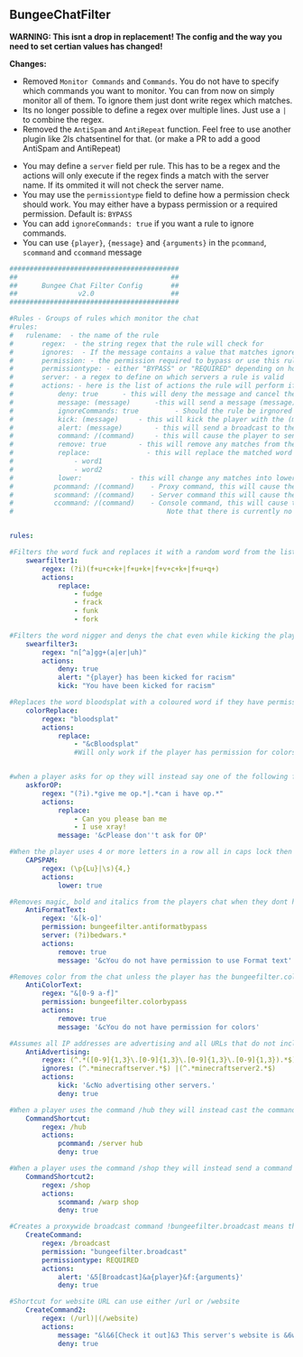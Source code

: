 ## BungeeChatFilter

**WARNING: This isnt a drop in replacement! The config and the way you need to set certian values has changed!**

__Changes:__
- Removed `Monitor Commands` and `Commands`. You do not have to specify which commands you want to monitor. You can from now on simply monitor all of them. To ignore them just dont write regex which matches.
- Its no longer possible to define a regex over multiple lines. Just use a `|` to combine the regex.
- Removed the `AntiSpam` and `AntiRepeat` function. Feel free to use another plugin like 2ls chatsentinel for that. (or make a PR to add a good AntiSpam and AntiRepeat)
+ You may define a `server` field per rule. This has to be a regex and the actions will only execute if the regex finds a match with the server name. If its ommited it will not check the server name.
+ You may use the `permissiontype` field to define how a permission check should work. You may either have a bypass permission or a required permission. Default is: `BYPASS`
+ You can add `ignoreCommands: true` if you want a rule to ignore commands.
+ You can use `{player}`, `{message}` and `{arguments}` in the `pcommand`, `scommand` and `ccommand` message

```yaml
##########################################
##                                      ##
##      Bungee Chat Filter Config       ##
##               v2.0                   ##
##########################################

#Rules - Groups of rules which monitor the chat
#rules:
#   rulename:  - the name of the rule
#       regex:  - the string regex that the rule will check for
#       ignores:  - If the message contains a value that matches ignore then none of the actions will be performed
#       permission: - the permission required to bypass or use this rule
#       permissiontype: - either "BYPASS" or "REQUIRED" depending on how the permission should the used
#       server: - a regex to define on which servers a rule is valid
#       actions: - here is the list of actions the rule will perform if matched
#           deny: true      - this will deny the message and cancel the event
#           message: (message)      -this will send a message (message) to the player
#           ignoreCommands: true         - Should the rule be irgnored if it was a command?
#           kick: (message)     - this will kick the player with the (message)
#           alert: (message)        - this will send a broadcast to the server {player} will be replaced with the players display name
#           command: /(command)     - this will cause the player to send the (command)
#           remove: true        - this will remove any matches from the players message
#           replace:              - this will replace the matched word with a random word from the list below
#               - word1
#               - word2
#           lower:            - this will change any matches into lowercase
#          pcommand: /(command)    - Proxy command, this will cause the player to send the (command) to the proxy server
#          scommand: /(command)    - Server command this will cause the player to send the (command) to their current server
#          ccommand: /(command)    - Console command, this will cause the proxy server console to execute the (command).
#                                      Note that there is currently no way to execute a command as the current server console.


rules:

#Filters the word fuck and replaces it with a random word from the list
    swearfilter1:
        regex: (?i)(f+u+c+k+|f+u+k+|f+v+c+k+|f+u+q+)
        actions:
            replace:
                - fudge
                - frack
                - funk
                - fork

#Filters the word nigger and denys the chat even while kicking the player and alerting the server why the player was kicked
    swearfilter3:
        regex: "n[^a]gg+(a|er|uh)"
        actions:
            deny: true
            alert: "{player} has been kicked for racism"
            kick: "You have been kicked for racism"

#Replaces the word bloodsplat with a coloured word if they have permission for colours and a chat plugin on the server that supports colors.
    colorReplace:
        regex: "bloodsplat"
        actions:
            replace:
                - "&cBloodsplat"
                #Will only work if the player has permission for colors on the servers chat plugin.


#when a player asks for op they will instead say one of the following from the list and be sent a message
    askforOP:
        regex: "(?i).*give me op.*|.*can i have op.*"
        actions:
            replace:
                - Can you please ban me
                - I use xray!
            message: '&cPlease don''t ask for OP'

#When the player uses 4 or more letters in a row all in caps lock then the message will be changed to lowercase
    CAPSPAM:
        regex: (\p{Lu}|\s){4,}
        actions:
            lower: true

#Removes magic, bold and italics from the players chat when they dont have the bungeefilter.antiformatbypass permission.
    AntiFormatText:
        regex: '&[k-o]'
        permission: bungeefilter.antiformatbypass
        server: (?i)bedwars.*
        actions:
            remove: true
            message: '&cYou do not have permission to use Format text'

#Removes color from the chat unless the player has the bungeefilter.colorbypass permission
    AntiColorText:
        regex: "&[0-9 a-f]"
        permission: bungeefilter.colorbypass
        actions:
            remove: true
            message: '&cYou do not have permission for colors'

#Assumes all IP addresses are advertising and all URLs that do not include this server's name are advertising
    AntiAdvertising:
        regex: (^.*([0-9]{1,3}\.[0-9]{1,3}\.[0-9]{1,3}\.[0-9]{1,3}).*$)|(^.*((mc|play)\.(.*)\.(com|net))|((.+)\.(.*(mine|craft).*)\.(com|net)).*$)
        ignores: (^.*minecraftserver.*$) |(^.*minecraftserver2.*$)
        actions:
            kick: '&cNo advertising other servers.'
            deny: true

#When a player uses the command /hub they will instead cast the command /server hub to the proxy. Denies the command so /hub isnt also sent
    CommandShortcut:
        regex: /hub
        actions:
            pcommand: /server hub
            deny: true

#When a player uses the command /shop they will instead send a command to the server they are on /warp shop.
    CommandShortcut2:
        regex: /shop
        actions:
            scommand: /warp shop
            deny: true

#Creates a proxywide broadcast command !bungeefilter.broadcast means the player needs the permission for the check to work
    CreateCommand:
        regex: /broadcast
        permission: "bungeefilter.broadcast"
        permissiontype: REQUIRED
        actions:
            alert: '&5[Broadcast]&a{player}&f:{arguments}'
            deny: true

#Shortcut for website URL can use either /url or /website
    CreateCommand2:
        regex: (/url)|(/website)
        actions:
            message: "&l&6[Check it out]&3 This server's website is &6www.minecraftserver.com"
            deny: true
```
